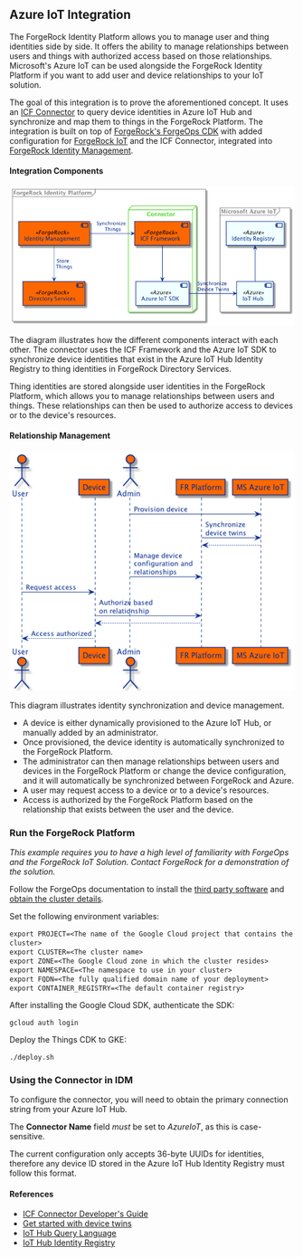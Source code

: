 ## Azure IoT Integration

The ForgeRock Identity Platform allows you to manage user and thing identities side by side. It offers the ability
to manage relationships between users and things with authorized access based on those relationships. Microsoft's
Azure IoT can be used alongside the ForgeRock Identity Platform if you want to add user and device relationships
to your IoT solution.

The goal of this integration is to prove the aforementioned concept. It uses an
[ICF Connector](https://backstage.forgerock.com/docs/idm/7.2/connector-reference/) to query device identities in
Azure IoT Hub and synchronize and map them to things in the ForgeRock Platform. The integration is built on top of
[ForgeRock's ForgeOps CDK](https://backstage.forgerock.com/docs/forgeops/7.2/index.html) with added
configuration for [ForgeRock IoT](https://backstage.forgerock.com/docs/iot/7.2) and the ICF Connector, integrated
into [ForgeRock Identity Management](https://backstage.forgerock.com/docs/idm/7.2).

#### Integration Components
![Components](docs/forgerock-azure-integration.png)

The diagram illustrates how the different components interact with each other. The connector uses the ICF Framework
and the Azure IoT SDK to synchronize device identities that exist in the Azure IoT Hub Identity Registry to thing
identities in ForgeRock Directory Services.

Thing identities are stored alongside user identities in the ForgeRock Platform, which allows you to manage
relationships between users and things. These relationships can then be used to authorize access to devices or to the
device's resources.

#### Relationship Management
![](docs/device-management.png)

This diagram illustrates identity synchronization and device management.
 - A device is either dynamically provisioned to the Azure IoT Hub, or manually added by an administrator.
 - Once provisioned, the device identity is automatically synchronized to the ForgeRock Platform.
 - The administrator can then manage relationships between users and devices in the ForgeRock Platform or change the
  device configuration, and it will automatically be synchronized between ForgeRock and Azure.
 - A user may request access to a device or to a device's resources.
 - Access is authorized by the ForgeRock Platform based on the relationship that exists between the user and the device.

### Run the ForgeRock Platform

*This example requires you to have a high level of familiarity with ForgeOps and the ForgeRock IoT Solution. Contact
ForgeRock for a demonstration of the solution.*

Follow the ForgeOps documentation to install the
[third party software](https://backstage.forgerock.com/docs/forgeops/7.2/cdk/cloud/setup/gke/sw.html) and
[obtain the cluster details](https://backstage.forgerock.com/docs/forgeops/7.2/cdk/cloud/setup/gke/clusterinfo.html).

Set the following environment variables:
```
export PROJECT=<The name of the Google Cloud project that contains the cluster>
export CLUSTER=<The cluster name>
export ZONE=<The Google Cloud zone in which the cluster resides>
export NAMESPACE=<The namespace to use in your cluster>
export FQDN=<The fully qualified domain name of your deployment>
export CONTAINER_REGISTRY=<The default container registry>
```

After installing the Google Cloud SDK, authenticate the SDK:
```
gcloud auth login
```

Deploy the Things CDK to GKE:
```
./deploy.sh
```

### Using the Connector in IDM
To configure the connector, you will need to obtain the primary connection string from your Azure IoT Hub.

The **Connector Name** field *must* be set to *AzureIoT*, as this is case-sensitive.

The current configuration only accepts 36-byte UUIDs for identities, therefore any device ID stored in 
the Azure IoT Hub Identity Registry must follow this format.

#### References
- [ICF Connector Developer's Guide](https://backstage.forgerock.com/docs/idm/7.2/connector-dev-guide/)
- [Get started with device twins](https://docs.microsoft.com/en-us/azure/iot-hub/iot-hub-java-java-twin-getstarted)
- [IoT Hub Query Language](https://docs.microsoft.com/en-us/azure/iot-hub/iot-hub-devguide-query-language)
- [IoT Hub Identity Registry](https://docs.microsoft.com/en-us/azure/iot-hub/iot-hub-devguide-identity-registry)